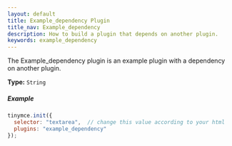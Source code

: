 ```yaml
---
layout: default
title: Example_dependency Plugin
title_nav: Example_dependency
description: How to build a plugin that depends on another plugin.
keywords: example_dependency
---
```


The Example_dependency plugin is an example plugin with a dependency on another plugin.

**Type:** `String`

##### Example

```js
tinymce.init({
  selector: "textarea",  // change this value according to your html
  plugins: "example_dependency"
});
```
